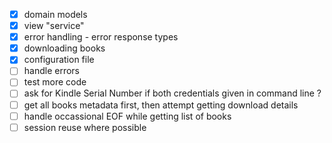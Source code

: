 - [x] domain models
- [x] view "service"
- [x] error handling - error response types
- [x] downloading books
- [x] configuration file
- [ ] handle errors
- [ ] test more code
- [ ] ask for Kindle Serial Number if both credentials given in command line ?
- [ ] get all books metadata first, then attempt getting download details
- [ ] handle occassional EOF while getting list of books
- [ ] session reuse where possible
